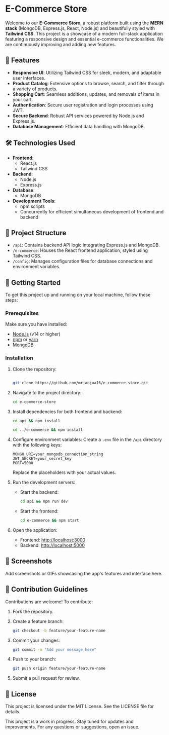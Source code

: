 # E-Commerce Store

Welcome to our **E-Commerce Store**, a robust platform built using the **MERN stack** (MongoDB, Express.js, React, Node.js) and beautifully styled with **Tailwind CSS**. This project is a showcase of a modern full-stack application featuring a responsive design and essential e-commerce functionalities. We are continuously improving and adding new features.

## 🚀 Features

- **Responsive UI**: Utilizing Tailwind CSS for sleek, modern, and adaptable user interfaces.
- **Product Catalog**: Extensive options to browse, search, and filter through a variety of products.
- **Shopping Cart**: Seamless additions, updates, and removals of items in your cart.
- **Authentication**: Secure user registration and login processes using JWT.
- **Secure Backend**: Robust API services powered by Node.js and Express.js.
- **Database Management**: Efficient data handling with MongoDB.

## 🛠️ Technologies Used

- **Frontend**:
  - React.js
  - Tailwind CSS
- **Backend**:
  - Node.js
  - Express.js
- **Database**:
  - MongoDB
- **Development Tools**:
  - npm scripts
  - Concurrently for efficient simultaneous development of frontend and backend

## 📂 Project Structure

- `/api`: Contains backend API logic integrating Express.js and MongoDB.
- `/e-commerce`: Houses the React frontend application, styled using Tailwind CSS.
- `/config`: Manages configuration files for database connections and environment variables.

## 🚀 Getting Started

To get this project up and running on your local machine, follow these steps:

### Prerequisites

Make sure you have installed:

- [Node.js](https://nodejs.org/) (v14 or higher)
- [npm](https://www.npmjs.com/) or [yarn](https://yarnpkg.com/)
- [MongoDB](https://www.mongodb.com/try/download/community)

### Installation

1. Clone the repository:

   ```bash

   git clone https://github.com/mrjanjua16/e-commerce-store.git

   ```

2. Navigate to the project directory:

   ```bash
   cd e-commerce-store
   ```

3. Install dependencies for both frontend and backend:

   ```bash
   cd api && npm install

   cd ../e-commerce && npm install
   ```

4. Configure environment variables: Create a `.env` file in the `/api` directory with the following keys:

   ```env
   MONGO_URI=your_mongodb_connection_string
   JWT_SECRET=your_secret_key
   PORT=5000
   ```

   Replace the placeholders with your actual values.

5. Run the development servers:
   - Start the backend:

     ```bash
     cd api && npm run dev
     ```

   - Start the frontend:

     ```bash
     cd e-commerce && npm start
     ```

6. Open the application:
   - Frontend: [http://localhost:3000](http://localhost:3000)
   - Backend: [http://localhost:5000](http://localhost:5000)

## 📸 Screenshots

Add screenshots or GIFs showcasing the app's features and interface here.

## 🤝 Contribution Guidelines

Contributions are welcome! To contribute:

1. Fork the repository.
2. Create a feature branch:

   ```bash
   git checkout -b feature/your-feature-name
   ```

3. Commit your changes:

   ```bash
   git commit -m "Add your message here"
   ```

4. Push to your branch:

   ```bash
   git push origin feature/your-feature-name
   ```

5. Submit a pull request for review.

## 📄 License

This project is licensed under the MIT License. See the LICENSE file for details.

This project is a work in progress. Stay tuned for updates and improvements. For any questions or suggestions, open an issue.
